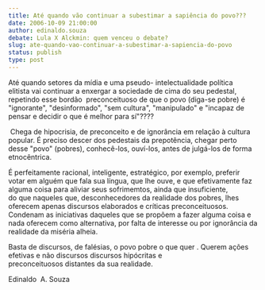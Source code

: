 ```yaml
---
title: Até quando vão continuar a subestimar a sapiência do povo???
date: 2006-10-09 21:00:00
author: edinaldo.souza
debate: Lula X Alckmin: quem venceu o debate?
slug: ate-quando-vao-continuar-a-subestimar-a-sapiencia-do-povo
status: publish 
type: post
---
```


Até quando setores da mídia e uma pseudo- intelectualidade política elitista vai continuar a enxergar a sociedade de cima do seu pedestal, repetindo esse bordão  preconceituoso de que o povo (diga-se pobre) é "ignorante", "desinformado", "sem cultura", "manipulado" e "incapaz de pensar e decidir o que é melhor para sí"???? 


 Chega de hipocrisia, de preconceito e de ignorância em relação à cultura popular. É preciso descer dos pedestais da prepotência, chegar perto desse "povo" (pobres), conhecê-los, ouví-los, antes de julgá-los de forma etnocêntrica. 


É perfeitamente racional, inteligente, estratégico, por exemplo, preferir votar em alguém que fala sua língua, que lhe ouve, e que efetivamente faz alguma coisa para aliviar seus sofrimemtos, ainda que insuficiente, do que naqueles que, desconhecedores da realidade dos pobres, lhes oferecem apenas discursos elaborados e críticas preconceituosos. Condenam as iniciativas daqueles que se propõem a fazer alguma coisa e nada oferecem como alternativa, por falta de interesse ou por ignorância da realidade da miséria alheia. 


Basta de discursos, de falésias, o povo pobre o que quer . Querem ações efetivas e não discursos discursos hipócritas e preconceituosos distantes da sua realidade.   


Edinaldo  A. Souza         


   


